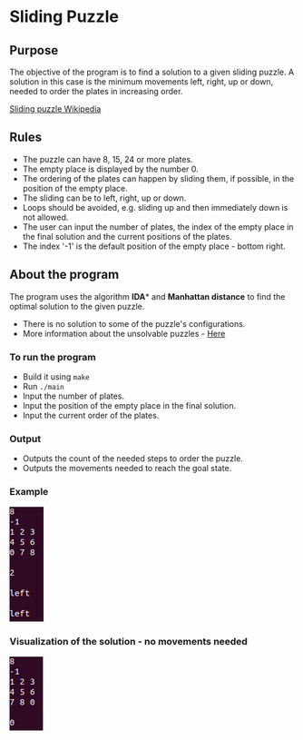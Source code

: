 # Sliding Puzzle
## Purpose
The objective of the program is to find a solution to a given sliding puzzle. A solution in this case is the minimum movements left, right, up or down, needed to order the plates in increasing order.

[Sliding puzzle Wikipedia](https://en.wikipedia.org/wiki/Sliding_puzzle)

## Rules
- The puzzle can have 8, 15, 24 or more plates.
- The empty place is displayed by the number 0.
- The ordering of the plates can happen by sliding them, if possible, in the position of the empty place.
- The sliding can be to left, right, up or down.
- Loops should be avoided, e.g. sliding up and then immediately down is not allowed.
- The user can input the number of plates, the index of the empty place in the final solution and the current positions of the plates.
- The index '-1' is the default position of the empty place - bottom right.

## About the program
The program uses the algorithm **IDA*** and **Manhattan distance** to find the optimal solution to the given puzzle.

- There is no solution to some of the puzzle's configurations.
- More information about the unsolvable puzzles - [Here](https://www.cs.princeton.edu/courses/archive/spring18/cos226/assignments/8puzzle/index.html)

### To run the program
- Build it using `make`
- Run `./main`
- Input the number of plates.
- Input the position of the empty place in the final solution.
- Input the current order of the plates.

### Output
- Outputs the count of the needed steps to order the puzzle.
- Outputs the movements needed to reach the goal state.

### Example
![Example](https://github.com/luntropy/sliding-puzzle/blob/main/images/example-puzzle-3x3.png)

### Visualization of the solution - no movements needed
![Example-solution-visualization](https://github.com/luntropy/sliding-puzzle/blob/main/images/example-puzzle-3x3-no-movements.png)
